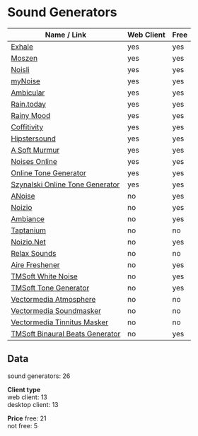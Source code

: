 # Sound Generators
| Name / Link                                                                         | Web Client | Free |
| ----------------------------------------------------------------------------------- | ---------- | ---- |
| [Exhale](https://exhale.soundgrail.com/)                                            | yes        | yes  |
| [Moszen](https://www.moszen.com/)                                                   | yes        | yes  |
| [Noisli](https://www.noisli.com/)                                                   | yes        | yes  |
| [myNoise](https://mynoise.net/)                                                     | yes        | yes  |
| [Ambicular](http://www.ambicular.com/)                                              | yes        | yes  |
| [Rain.today](https://rain.today/)                                                   | yes        | yes  |
| [Rainy Mood](https://www.rainymood.com/)                                            | yes        | yes  |
| [Coffitivity](https://coffitivity.com/)                                             | yes        | yes  |
| [Hipstersound](https://hipstersound.com/)                                           | yes        | yes  |
| [A Soft Murmur](https://asoftmurmur.com/)                                           | yes        | yes  |
| [Noises Online](https://noises.online/)                                             | yes        | yes  |
| [Online Tone Generator](http://onlinetonegenerator.com/)                            | yes        | yes  |
| [Szynalski Online Tone Generator](https://www.szynalski.com/tone-generator/)        | yes        | yes  |
| [ANoise](http://anoise.tuxfamily.org/)                                              | no         | yes  |
| [Noizio](http://noiz.io/)                                                           | no         | yes  |
| [Ambiance](https://www.microsoft.com/en-us/p/ambiance/9p9bngqtdgrt)                 | no         | yes  |
| [Taptanium](http://taptanium.com/)                                                  | no         | no   |
| [Noizio.Net](https://sourceforge.net/projects/noizio-net/)                          | no         | yes  |
| [Relax Sounds](https://apps.apple.com/us/app/relax-sounds/id1053008700)             | no         | no   |
| [Aire Freshener](http://www.peterhirschberg.com/mysoftware.html)                    | no         | yes  |
| [TMSoft White Noise](https://www.tmsoft.com/white-noise/)                           | no         | yes  |
| [TMSoft Tone Generator](https://www.tmsoft.com/tone-generator/)                     | no         | yes  |
| [Vectormedia Atmosphere](http://www.vectormediasoftware.com/atmdeluxehome.htm)      | no         | no   |
| [Vectormedia Soundmasker](http://www.vectormediasoftware.com/soundmaskerhome.htm)   | no         | no   |
| [Vectormedia Tinnitus Masker](http://www.vectormediasoftware.com/tinmaskerhome.htm) | no         | no   |
| [TMSoft Binaural Beats Generator](https://www.tmsoft.com/binaural-beats-generator/) | no         | yes  |


## Data
sound generators: 26

**Client type**  
web client: 13  
desktop client: 13

**Price**
free: 21  
not free: 5
